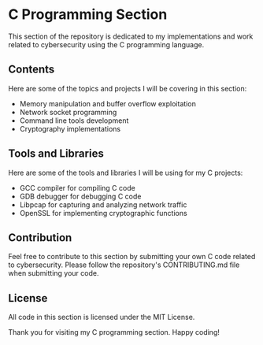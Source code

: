 # C Programming Section

This section of the repository is dedicated to my implementations and work related to cybersecurity using the C programming language.

## Contents

Here are some of the topics and projects I will be covering in this section:

- Memory manipulation and buffer overflow exploitation
- Network socket programming
- Command line tools development
- Cryptography implementations

## Tools and Libraries

Here are some of the tools and libraries I will be using for my C projects:

- GCC compiler for compiling C code
- GDB debugger for debugging C code
- Libpcap for capturing and analyzing network traffic
- OpenSSL for implementing cryptographic functions

## Contribution

Feel free to contribute to this section by submitting your own C code related to cybersecurity. Please follow the repository's CONTRIBUTING.md file when submitting your code.

## License

All code in this section is licensed under the MIT License.

Thank you for visiting my C programming section. Happy coding!
